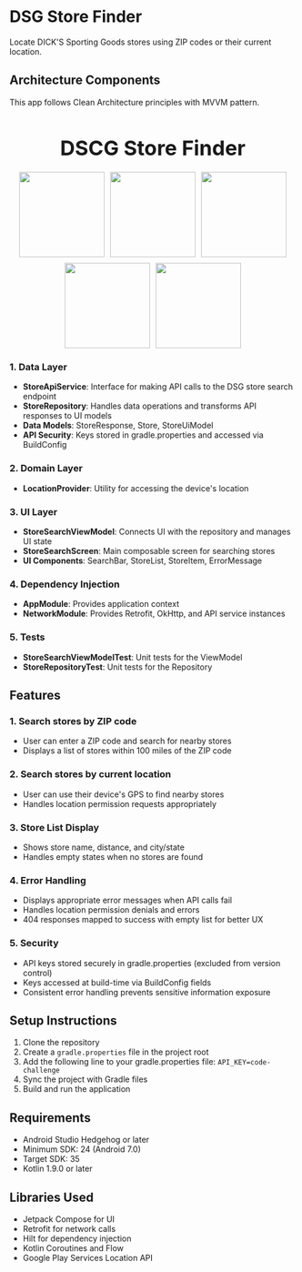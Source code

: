 # DSG Store Finder

Locate DICK'S Sporting Goods stores using ZIP codes or their current location.

## Architecture Components

This app follows Clean Architecture principles with MVVM pattern.


<div style="text-align: center;">
  <h1 style="font-size: 36px; margin-bottom: 20px;">DSCG Store Finder</h1>

  <div style="display: flex; justify-content: center; align-items: center; gap: 10px; flex-wrap: wrap;">
    <img src="https://github.com/user-attachments/assets/482286b4-d048-45b4-84cc-333f604f4365" style="width: 150px; height: auto;">
    <img src="https://github.com/user-attachments/assets/1b1b2452-d5ad-428a-8f32-01f2b70ac39b" style="width: 150px; height: auto;">
    <img src="https://github.com/user-attachments/assets/70ada432-e71f-4a7b-989a-4eb776c73846" style="width: 150px; height: auto;">
    <img src="https://github.com/user-attachments/assets/ff1b8be7-d79e-4662-bae0-0dfbaf861c34" style="width: 150px; height: auto;">
    <img src="https://github.com/user-attachments/assets/88f18f98-e248-4322-bf17-1364f449fa72" style="width: 150px; height: auto;">
  </div>
</div>

### 1. Data Layer
- **StoreApiService**: Interface for making API calls to the DSG store search endpoint
- **StoreRepository**: Handles data operations and transforms API responses to UI models
- **Data Models**: StoreResponse, Store, StoreUiModel
- **API Security**: Keys stored in gradle.properties and accessed via BuildConfig

### 2. Domain Layer
- **LocationProvider**: Utility for accessing the device's location

### 3. UI Layer
- **StoreSearchViewModel**: Connects UI with the repository and manages UI state
- **StoreSearchScreen**: Main composable screen for searching stores
- **UI Components**: SearchBar, StoreList, StoreItem, ErrorMessage

### 4. Dependency Injection
- **AppModule**: Provides application context
- **NetworkModule**: Provides Retrofit, OkHttp, and API service instances

### 5. Tests
- **StoreSearchViewModelTest**: Unit tests for the ViewModel
- **StoreRepositoryTest**: Unit tests for the Repository

## Features

### 1. Search stores by ZIP code
- User can enter a ZIP code and search for nearby stores
- Displays a list of stores within 100 miles of the ZIP code

### 2. Search stores by current location
- User can use their device's GPS to find nearby stores
- Handles location permission requests appropriately

### 3. Store List Display
- Shows store name, distance, and city/state
- Handles empty states when no stores are found

### 4. Error Handling
- Displays appropriate error messages when API calls fail
- Handles location permission denials and errors
- 404 responses mapped to success with empty list for better UX

### 5. Security
- API keys stored securely in gradle.properties (excluded from version control)
- Keys accessed at build-time via BuildConfig fields
- Consistent error handling prevents sensitive information exposure

## Setup Instructions

1. Clone the repository
2. Create a `gradle.properties` file in the project root
3. Add the following line to your gradle.properties file: `API_KEY=code-challenge`
4. Sync the project with Gradle files
5. Build and run the application

## Requirements
- Android Studio Hedgehog or later
- Minimum SDK: 24 (Android 7.0)
- Target SDK: 35
- Kotlin 1.9.0 or later

## Libraries Used
- Jetpack Compose for UI
- Retrofit for network calls
- Hilt for dependency injection
- Kotlin Coroutines and Flow
- Google Play Services Location API
